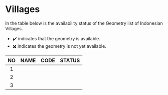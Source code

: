 # Villages

In the table below is the availability status of the Geometry list of Indonesian Villages.

- :heavy_check_mark: indicates that the geometry is available.
- :heavy_multiplication_x: indicates the geometry is not yet available.

| NO  | NAME | CODE | STATUS |
|:---:|:-----|:----:|:------:|
|  1  |      |      |        |
|  2  |      |      |        |
|  3  |      |      |        |
